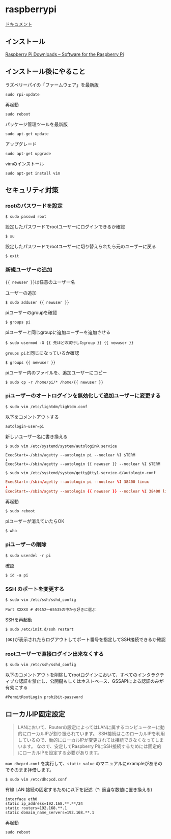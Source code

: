 # raspberrypi

[ドキュメント](https://www.raspberrypi.org/documentation/)

## インストール

[Raspberry Pi Downloads – Software for the Raspberry Pi](https://www.raspberrypi.org/downloads/)


## インストール後にやること

ラズベリーパイの「ファームウェア」を最新版

```
sudo rpi-update
```

再起動

```
sudo reboot
```

パッケージ管理ツールを最新版

```
sudo apt-get update
```

アップグレード

```
sudo apt-get upgrade
```

vimのインストール

```
sudo apt-get install vim
```

## セキュリティ対策
### rootのパスワードを設定

```
$ sudo passwd root
```

設定したパスワードでrootユーザーにログインできるか確認

```
$ su
```

設定したパスワードでrootユーザーに切り替えられたら元のユーザーに戻る

```
$ exit
```

### 新規ユーザーの追加

`{{ newuser }}`は任意のユーザー名

ユーザーの追加

```
$ sudo adduser {{ newuser }}
```

piユーザーのgroupを確認

```
$ groups pi
```

piユーザーと同じgroupに追加ユーザーを追加させる

```
$ sudo usermod -G {{ 先ほどの実行したgroup }} {{ newuser }}
```

`groups pi`と同じになっているか確認

```
$ groups {{ newuser }}
```

piユーザー内のファイルを、追加ユーザーにコピー

```
$ sudo cp -r /home/pi/* /home/{{ newuser }}
```

### piユーザーのオートログインを無効化して追加ユーザーに変更する

```
$ sudo vim /etc/lightdm/lightdm.conf
```

以下をコメントアウトする
```
autologin-user=pi
```

新しいユーザー名に書き換える

```
$ sudo vim /etc/systemd/system/autologin@.service
```

```:autologin@.service
ExecStart=-/sbin/agetty --autologin pi --noclear %I $TERM
↓
ExecStart=-/sbin/agetty --autologin {{ newuser }} --noclear %I $TERM
```

```
$ sudo vim /etc/systemd/system/getty@tty1.service.d/autologin.conf
```

```:autologin.conf
ExecStart=-/sbin/agetty --autologin pi --noclear %I 38400 linux
↓
ExecStart=-/sbin/agetty --autologin {{ newuser }} --noclear %I 38400 linux
```

再起動

```
$ sudo reboot
```

piユーザーが消えていたらOK

```
$ who
```

### piユーザーの削除

```
$ sudo userdel -r pi
```

確認

```
$ id -a pi
```

### SSH のポートを変更する

```
$ sudo vim /etc/ssh/sshd_config
```

```
Port XXXXX # 49152〜65535の中から好きに選ぶ
```

SSHを再起動

```
$ sudo /etc/init.d/ssh restart
```

`[OK]`が表示されたらログアウトしてポート番号を指定してSSH接続できるか確認


### rootユーザーで直接ログイン出来なくする

```
$ sudo vim /etc/ssh/sshd_config
```

以下のコメントアウトを削除してrootログインにおいて、すべてのインタラクティブな認証を禁止し、公開鍵もしくはホストベース、GSSAPIによる認証のみが有効にする

```
#PermitRootLogin prohibit-password
```

## ローカルIP固定設定

> LANにおいて、Routerの設定によってはLANに属するコンピューターに動的にローカルIPが割り振られています。
> SSH接続はこのローカルIPを利用しているので、動的にローカルIPが変更されては接続できなくなってしまいます。
> なので、安定してRaspberry PiにSSH接続するためには固定的にローカルIPを設定する必要があります。

`man dhcpcd.conf` を実行して、`static value` のマニュアルにexampleがあるのでそのまま拝借します。

```
$ sudo vim /etc/dhcpcd.conf
```

有線 LAN 接続の固定するために以下を記述（*: 適当な数値に置き換える)

```
interface eth0
static ip_address=192.168.**.**/24
static routers=192.168.**.1
static domain_name_servers=192.168.**.1
```

再起動

```
sudo reboot
```
